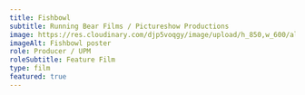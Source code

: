 ```yaml
---
title: Fishbowl
subtitle: Running Bear Films / Pictureshow Productions
image: https://res.cloudinary.com/djp5voqgy/image/upload/h_850,w_600/allakvb9grhy1qvsdi58.jpg
imageAlt: Fishbowl poster
role: Producer / UPM
roleSubtitle: Feature Film
type: film
featured: true
---
```


